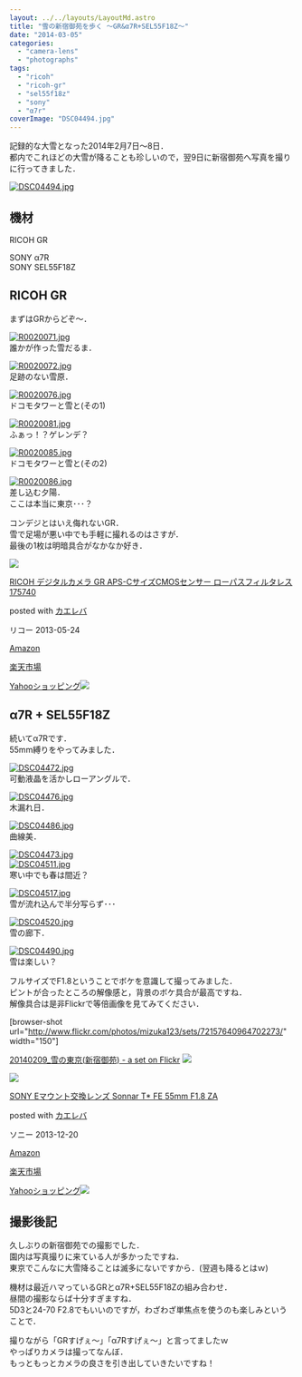 ```yaml
---
layout: ../../layouts/LayoutMd.astro
title: "雪の新宿御苑を歩く ～GR&α7R+SEL55F18Z～"
date: "2014-03-05"
categories: 
  - "camera-lens"
  - "photographs"
tags: 
  - "ricoh"
  - "ricoh-gr"
  - "sel55f18z"
  - "sony"
  - "α7r"
coverImage: "DSC04494.jpg"
---
```


記録的な大雪となった2014年2月7日～8日．  
都内でこれほどの大雪が降ることも珍しいので，翌9日に新宿御苑へ写真を撮りに行ってきました．

[![DSC04494.jpg](/archive/images/12518750185_dab80274c0_b.jpg)](http://www.flickr.com/photos/67522130@N08/12518750185/ "DSC04494.jpg")

## 機材

RICOH GR

SONY α7R  
SONY SEL55F18Z

## RICOH GR

まずはGRからどぞ～．

[![R0020071.jpg](/archive/images/12518844753_4e5361cacc_b.jpg)](http://www.flickr.com/photos/67522130@N08/12518844753/ "R0020071.jpg")  
誰かが作った雪だるま．

[![R0020072.jpg](/archive/images/12519216144_1955e7f8e6_b.jpg)](http://www.flickr.com/photos/67522130@N08/12519216144/ "R0020072.jpg")  
足跡のない雪原．

[![R0020076.jpg](/archive/images/12518881323_f711a8c798_b.jpg)](http://www.flickr.com/photos/67522130@N08/12518881323/ "R0020076.jpg")  
ドコモタワーと雪と(その1)

[![R0020081.jpg](/archive/images/12518781655_37f9340b40_b.jpg)](http://www.flickr.com/photos/67522130@N08/12518781655/ "R0020081.jpg")  
ふぁっ！？ゲレンデ？

[![R0020085.jpg](/archive/images/12518913573_02a0307562_b.jpg)](http://www.flickr.com/photos/67522130@N08/12518913573/ "R0020085.jpg")  
ドコモタワーと雪と(その2)

[![R0020086.jpg](/archive/images/12518805595_886d87d50e_b.jpg)](http://www.flickr.com/photos/67522130@N08/12518805595/ "R0020086.jpg")  
差し込む夕陽．  
ここは本当に東京･･･？

コンデジとはいえ侮れないGR．  
雪で足場が悪い中でも手軽に撮れるのはさすが．  
最後の1枚は明暗具合がなかなか好き．

[![](/archive/images/51l2yAOyf1L._SL160_.jpg)](https://www.amazon.co.jp/exec/obidos/ASIN/B00CE2V2VI/mizuka123-22/ref=nosim/)

[RICOH デジタルカメラ GR APS-CサイズCMOSセンサー ローパスフィルタレス 175740](https://www.amazon.co.jp/exec/obidos/ASIN/B00CE2V2VI/mizuka123-22/ref=nosim/)

posted with [カエレバ](http://kaereba.com)

リコー 2013-05-24

[Amazon](http://www.amazon.co.jp/gp/search?keywords=GR%20APS-C%83T%83C%83YCMOS%83Z%83%93%83T%81%5B%20%83%8D%81%5B%83p%83X&__mk_ja_JP=%83J%83%5E%83J%83i&tag=mizuka123-22 "アマゾン")

[楽天市場](http://hb.afl.rakuten.co.jp/hgc/032b53ee.4b34c5ee.0f4a541e.f440145e/?pc=http%3A%2F%2Fsearch.rakuten.co.jp%2Fsearch%2Fmall%2FGR%2520APS-C%25E3%2582%25B5%25E3%2582%25A4%25E3%2582%25BACMOS%25E3%2582%25BB%25E3%2583%25B3%25E3%2582%25B5%25E3%2583%25BC%2520%25E3%2583%25AD%25E3%2583%25BC%25E3%2583%2591%25E3%2582%25B9%2F-%2Ff.1-p.1-s.1-sf.0-st.A-v.2%3Fx%3D0%26scid%3Daf_ich_link_urltxt%26m%3Dhttp%3A%2F%2Fm.rakuten.co.jp%2F "楽天市場")

[Yahooショッピング![](//ad.jp.ap.valuecommerce.com/servlet/gifbanner?sid=3066752&pid=881990642)](//ck.jp.ap.valuecommerce.com/servlet/referral?sid=3066752&pid=881990642&vc_url=http%3A%2F%2Fshopping.search.yahoo.co.jp%2Fsearch%3FuIv%3Don%26ei%3DUTF-8%26tab_ex%3Dcommerce%26slider%3D0%26va%3DGR%2520APS-C%25E3%2582%25B5%25E3%2582%25A4%25E3%2582%25BACMOS%25E3%2582%25BB%25E3%2583%25B3%25E3%2582%25B5%25E3%2583%25BC%2520%25E3%2583%25AD%25E3%2583%25BC%25E3%2583%2591%25E3%2582%25B9 "Yahooショッピング")

## α7R + SEL55F18Z

続いてα7Rです．  
55mm縛りをやってみました．

[![DSC04472.jpg](/archive/images/12518697035_aea60598c6_b.jpg)](http://www.flickr.com/photos/67522130@N08/12518697035/ "DSC04472.jpg")  
可動液晶を活かしローアングルで．

[![DSC04476.jpg](/archive/images/12519183004_e93d6199aa_b.jpg)](http://www.flickr.com/photos/67522130@N08/12519183004/ "DSC04476.jpg")  
木漏れ日．

[![DSC04486.jpg](/archive/images/12518841403_eb0960c1dd_b.jpg)](http://www.flickr.com/photos/67522130@N08/12518841403/ "DSC04486.jpg")  
曲線美．

[![DSC04473.jpg](/archive/images/12518701645_0e47d8f94a_b.jpg)](http://www.flickr.com/photos/67522130@N08/12518701645/ "DSC04473.jpg")  
[![DSC04511.jpg](/archive/images/12518877773_1041998ba6_b.jpg)](http://www.flickr.com/photos/67522130@N08/12518877773/ "DSC04511.jpg")  
寒い中でも春は間近？

[![DSC04517.jpg](/archive/images/12518778845_97d640f517_b.jpg)](http://www.flickr.com/photos/67522130@N08/12518778845/ "DSC04517.jpg")  
雪が流れ込んで半分写らず･･･

[![DSC04520.jpg](/archive/images/12518791565_6c82636ed9_b.jpg)](http://www.flickr.com/photos/67522130@N08/12518791565/ "DSC04520.jpg")  
雪の廊下．

[![DSC04490.jpg](/archive/images/12519212604_899e6b632f_b.jpg)](http://www.flickr.com/photos/67522130@N08/12519212604/ "DSC04490.jpg")  
雪は楽しい？

フルサイズでF1.8ということでボケを意識して撮ってみました．  
ピントが合ったところの解像感と，背景のボケ具合が最高ですね．  
解像具合は是非Flickrで等倍画像を見てみてください．

\[browser-shot url="http://www.flickr.com/photos/mizuka123/sets/72157640964702273/" width="150"\]

[20140209\_雪の東京(新宿御苑) - a set on Flickr](http://www.flickr.com/photos/mizuka123/sets/72157640964702273/) [![](http://b.hatena.ne.jp/entry/image/http://www.flickr.com/photos/mizuka123/sets/72157640964702273/)](http://b.hatena.ne.jp/entry/http://www.flickr.com/photos/mizuka123/sets/72157640964702273/)

[![](/archive/images/41MGNTkW0pL._SL160_.jpg)](https://www.amazon.co.jp/exec/obidos/ASIN/B00FYOF61K/mizuka123-22/ref=nosim/)

[SONY Eマウント交換レンズ Sonnar T\* FE 55mm F1.8 ZA](https://www.amazon.co.jp/exec/obidos/ASIN/B00FYOF61K/mizuka123-22/ref=nosim/)

posted with [カエレバ](http://kaereba.com)

ソニー 2013-12-20

[Amazon](http://www.amazon.co.jp/gp/search?keywords=F1.8&__mk_ja_JP=%83J%83%5E%83J%83i&tag=mizuka123-22 "アマゾン")

[楽天市場](http://hb.afl.rakuten.co.jp/hgc/032b53ee.4b34c5ee.0f4a541e.f440145e/?pc=http%3A%2F%2Fsearch.rakuten.co.jp%2Fsearch%2Fmall%2FF1.8%2F-%2Ff.1-p.1-s.1-sf.0-st.A-v.2%3Fx%3D0%26scid%3Daf_ich_link_urltxt%26m%3Dhttp%3A%2F%2Fm.rakuten.co.jp%2F "楽天市場")

[Yahooショッピング![](//ad.jp.ap.valuecommerce.com/servlet/gifbanner?sid=3066752&pid=881990642)](//ck.jp.ap.valuecommerce.com/servlet/referral?sid=3066752&pid=881990642&vc_url=http%3A%2F%2Fshopping.search.yahoo.co.jp%2Fsearch%3FuIv%3Don%26ei%3DUTF-8%26tab_ex%3Dcommerce%26slider%3D0%26va%3DF1.8 "Yahooショッピング")

## 撮影後記

久しぶりの新宿御苑での撮影でした．  
園内は写真撮りに来ている人が多かったですね．  
東京でこんなに大雪降ることは滅多にないですから．(翌週も降るとはｗ)

機材は最近ハマっているGRとα7R+SEL55F18Zの組み合わせ．  
昼間の撮影ならば十分すぎますね．  
5D3と24-70 F2.8でもいいのですが，わざわざ単焦点を使うのも楽しみということで．

撮りながら「GRすげぇ～」「α7Rすげぇ～」と言ってましたｗ  
やっぱりカメラは撮ってなんぼ．  
もっともっとカメラの良さを引き出していきたいですね！
